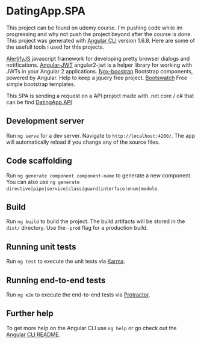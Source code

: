 # DatingApp.SPA

This project can be found on udemy course.
I'm pushing code while im progressing and why not push the project beyond after the course is done.
This project was generated with [Angular CLI](https://github.com/angular/angular-cli) version 1.6.8.
Here are some of the usefull tools i used for this projects.

[AlertifyJS](http://alertifyjs.com/) javascript framework for developing pretty browser dialogs and notifications.
[Angular-JWT](https://github.com/auth0/angular2-jwt#key-features) angular2-jwt is a helper library for working with JWTs in your Angular 2 applications.
[Ngx-boostrap](https://valor-software.com/ngx-bootstrap/#/) Bootstrap components, powered by Angular. Help to keep a jquery free project.
[Bootswatch](https://bootswatch.com/) Free simple bootstrap templates.

This SPA is sending a request on a API project made with .net core / c# that can be find [DatingApp.API](https://github.com/Sushi21/DatingApp.API)

## Development server

Run `ng serve` for a dev server. Navigate to `http://localhost:4200/`. The app will automatically reload if you change any of the source files.

## Code scaffolding

Run `ng generate component component-name` to generate a new component. You can also use `ng generate directive|pipe|service|class|guard|interface|enum|module`.

## Build

Run `ng build` to build the project. The build artifacts will be stored in the `dist/` directory. Use the `-prod` flag for a production build.

## Running unit tests

Run `ng test` to execute the unit tests via [Karma](https://karma-runner.github.io).

## Running end-to-end tests

Run `ng e2e` to execute the end-to-end tests via [Protractor](http://www.protractortest.org/).

## Further help

To get more help on the Angular CLI use `ng help` or go check out the [Angular CLI README](https://github.com/angular/angular-cli/blob/master/README.md).
